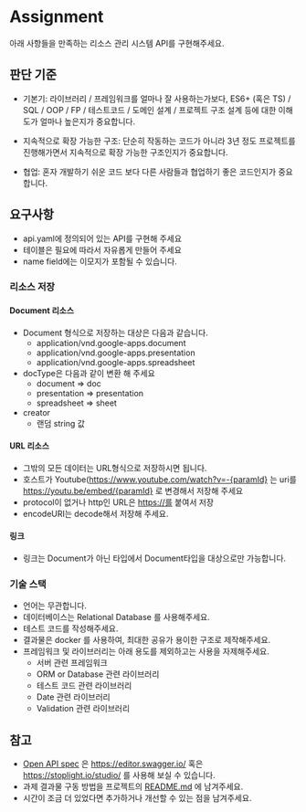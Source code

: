 # Assignment

아래 사항들을 만족하는 리소스 관리 시스템 API를 구현해주세요.

## 판단 기준

- 기본기: 라이브러리 / 프레임워크를 얼마나 잘 사용하는가보다, ES6+ (혹은 TS) / SQL / OOP / FP / 테스트코드 / 도메인 설계 / 프로젝트 구조 설계 등에 대한 이해도가 얼마나 높은지가 중요합니다.

- 지속적으로 확장 가능한 구조: 단순히 작동하는 코드가 아니라 3년 정도 프로젝트를 진행해가면서 지속적으로 확장 가능한 구조인지가 중요합니다.

- 협업: 혼자 개발하기 쉬운 코드 보다 다른 사람들과 협업하기 좋은 코드인지가 중요합니다.

## 요구사항

- api.yaml에 정의되어 있는 API를 구현해 주세요
- 테이블은 필요에 따라서 자유롭게 만들어 주세요
- name field에는 이모지가 포함될 수 있습니다.

### 리소스 저장

#### Document 리소스

- Document 형식으로 저장하는 대상은 다음과 같습니다.
  - application/vnd.google-apps.document
  - application/vnd.google-apps.presentation
  - application/vnd.google-apps.spreadsheet
- docType은 다음과 같이 변환 해 주세요
  - document ⇒ doc
  - presentation ⇒ presentation
  - spreadsheet ⇒ sheet
- creator
  - 랜덤 string 값

#### URL 리소스

- 그밖의 모든 데이터는 URL형식으로 저장하시면 됩니다.
- 호스트가 Youtube(https://www.youtube.com/watch?v=-{paramId} 는 uri를 https://youtu.be/embed/{paramId} 로 변경해서 저장해 주세요
- protocol이 없거나 http인 URL은 [https://를](https://를) 붙여서 저장
- encodeURI는 decode해서 저장해 주세요.

#### 링크

- 링크는 Document가 아닌 타입에서 Document타입을 대상으로만 가능합니다.

### 기술 스택

- 언어는 무관합니다.
- 데이터베이스는 Relational Database 를 사용해주세요.
- 테스트 코드를 작성해주세요.
- 결과물은 docker 를 사용하여, 최대한 공유가 용이한 구조로 제작해주세요.
- 프레임워크 및 라이브러리는 아래 용도를 제외하고는 사용을 자제해주세요.
  - 서버 관련 프레임워크
  - ORM or Database 관련 라이브러리
  - 테스트 코드 관련 라이브러리
  - Date 관련 라이브러리
  - Validation 관련 라이브러리

## 참고

- [Open API spec](./api.yaml) 은 https://editor.swagger.io/ 혹은 https://stoplight.io/studio/ 를 사용해 보실 수 있습니다.
- 과제 결과물 구동 방법을 프로젝트의 [README.md](http://README.md) 에 남겨주세요.
- 시간이 조금 더 있었다면 추가하거나 개선할 수 있는 점을 남겨주세요.
